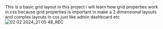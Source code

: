 This is a basic grid layout in this project i will learn how grid properties work in css because grid properties is important in make a 2 dimensional layouts and complex layouts in css just like admin dashboard etc  
![02 02 2024_21 05 48_REC](https://github.com/mujtabahasa/Grid-layout/assets/112687565/54395a00-d8a0-4b42-af66-9d75fa6b6945)
